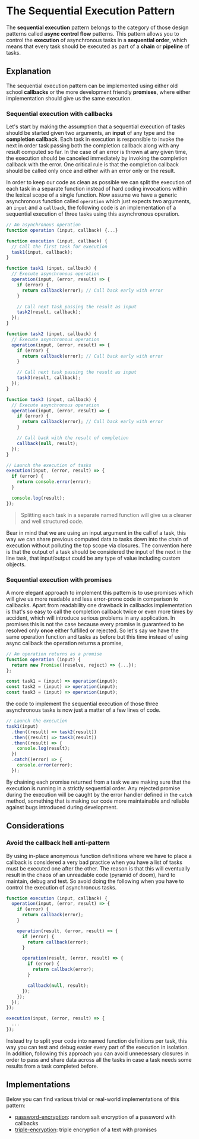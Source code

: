 # The Sequential Execution Pattern #

The **sequential execution** pattern belongs to the category of those design patterns called **async control flow** patterns. This pattern allows you to control the **execution** of asynchronous tasks in a **sequential order**, which means that every task should be executed as part of a **chain** or **pipeline** of tasks.

## Explanation ##

The sequential execution pattern can be implemented using either old school **callbacks** or the more development friendly **promises**, where either implementation should give us the same execution.

### Sequential execution with callbacks ###

Let's start by making the assumption that a sequential execution of tasks should be started given two arguments, an **input** of any type and the **completion callback**. Each task in execution is responsible to invoke the next in order task passing both the completion callback along with any result computed so far. In the case of an error is thrown at any given time, the execution should be canceled immediately by invoking the completion callback with the error. One critical rule is that the completion callback should be called only once and either with an error only or the result.

In order to keep our code as clean as possible we can split the execution of each task in a separate function instead of hard coding invocations within the lexical scope of a single function. Now assume we have a generic asynchronous function called `operation` which just expects two arguments, an `input` and a `callback`, the following code is an implementation of a sequential execution of three tasks using this asynchronous operation.

```javascript
// An asynchronous operation
function operation (input, callback) {...}

function execution (input, callback) {
  // Call the first task for execution
  task1(input, callback);
}

function task1 (input, callback) {
  // Execute asynchronous operation
  operation(input, (error, result) => {
    if (error) {
      return callback(error); // Call back early with error
    }

    // Call next task passing the result as input
    task2(result, callback);
  });
}

function task2 (input, callback) {
  // Execute asynchronous operation
  operation(input, (error, result) => {
    if (error) {
      return callback(error); // Call back early with error
    }

    // Call next task passing the result as input
    task3(result, callback);
  });
}

function task3 (input, callback) {
  // Execute asynchronous operation
  operation(input, (error, result) => {
    if (error) {
      return callback(error); // Call back early with error
    }

    // Call back with the result of completion
    callback(null, result);
  });
}

// Launch the execution of tasks
execution(input, (error, result) => {
  if (error) {
    return console.error(error);
  }

  console.log(result);
});
```

> Splitting each task in a separate named function will give us a cleaner and well structured code.

Bear in mind that we are using an input argument in the call of a task, this way we can share previous computed data to tasks down into the chain of execution without polluting the top scope via closures. The convention here is that the output of a task should be considered the input of the next in the line task, that input/output could be any type of value including custom objects.

### Sequential execution with promises ###

A more elegant approach to implement this pattern is to use promises which will give us more readable and less error-prone code in comparison to callbacks. Apart from readability one drawback in callbacks implementation is that's so easy to call the completion callback twice or even more times by accident, which will introduce serious problems in any application. In promises this is not the case because every promise is guaranteed to be resolved only **once** either fulfilled or rejected. So let's say we have the same operation function and tasks as before but this time instead of using async callback the operation returns a promise,

```javascript
// An operation returns as a promise
function operation (input) {
  return new Promise((resolve, reject) => {...});
};

const task1 = (input) => operation(input);
const task2 = (input) => operation(input);
const task3 = (input) => operation(input);
```

the code to implement the sequential execution of those three asynchronous tasks is now just a matter of a few lines of code.

```javascript
// Launch the execution
task1(input)
  .then((result) => task2(result))
  .then((result) => task3(result))
  .then((result) => {
    console.log(result);
  })
  .catch((error) => {
    console.error(error);
  });
```

By chaining each promise returned from a task we are making sure that the execution is running in a strictly sequential order. Any rejected promise during the execution will be caught by the error handler defined in the `catch` method, something that is making our code more maintainable and reliable against bugs introduced during development.

## Considerations ##

### Avoid the callback hell anti-pattern ###

By using in-place anonymous function definitions where we have to place a callback is considered a very bad practice when you have a list of tasks must be executed one after the other. The reason is that this will eventually result in the chaos of an unreadable code (pyramid of doom), hard to maintain, debug and test. So avoid doing the following when you have to control the execution of asynchronous tasks.

```javascript
function execution (input, callback) {
  operation(input, (error, result) => {
    if (error) {
      return callback(error);
    }

    operation(result, (error, result) => {
      if (error) {
        return callback(error);
      }

      operation(result, (error, result) => {
        if (error) {
          return callback(error);
        }

        callback(null, result);
      });
    });
  });
});

execution(input, (error, result) => {
  ...
});
```

Instead try to split your code into named function definitions per task, this way you can test and debug easier every part of the execution in isolation. In addition, following this approach you can avoid unnecessary closures in order to pass and share data across all the tasks in case a task needs some results from a task completed before.

## Implementations ##

Below you can find various trivial or real-world implementations of this pattern:

* [password-encryption](password-encryption.js): random salt encryption of a password with callbacks
* [triple-encryption](triple-encryption.js): triple encryption of a text with promises